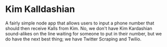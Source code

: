 # Kim Kalldashian

A fairly simple node app that allows users to input a phone number that should then receive Kalls from Kim. No, we don't have Kim Kardashian sound-alikes on the line waiting for someone to put in their number, but we do have the next best thing; we have Twitter Scraping and Twilio.

